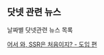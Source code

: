 ## 닷넷 관련 뉴스 


날짜별 닷넷관련 뉴스 목록 



[어서 와, SSR은 처음이지? - 도입 편](https://d2.naver.com/helloworld/7804182)